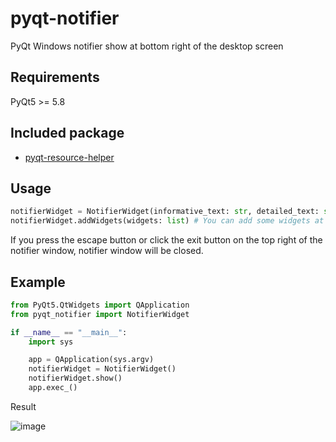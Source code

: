 # pyqt-notifier
PyQt Windows notifier show at bottom right of the desktop screen

## Requirements
PyQt5 >= 5.8

## Included package
* <a href="https://github.com/yjg30737/pyqt-resource-helper.git">pyqt-resource-helper</a>

## Usage
```python
notifierWidget = NotifierWidget(informative_text: str, detailed_text: str) # Informative text is large text at upper part of the notifier window and detailed text is small text at lower part.  
notifierWidget.addWidgets(widgets: list) # You can add some widgets at the bottom of the notifier. Note: This needs more tests.
```

If you press the escape button or click the exit button on the top right of the notifier window, notifier window will be closed.

## Example
```python
from PyQt5.QtWidgets import QApplication
from pyqt_notifier import NotifierWidget

if __name__ == "__main__":
    import sys

    app = QApplication(sys.argv)
    notifierWidget = NotifierWidget()
    notifierWidget.show()
    app.exec_()
```

Result

![image](https://user-images.githubusercontent.com/55078043/146488175-1041ade0-4263-4f2c-a208-fa6105f73ec2.png)

